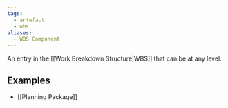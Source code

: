 ```yaml
---
tags:
  - artefact
  - wbs
aliases:
  - WBS Component
---
```

An entry in the [[Work Breakdown Structure|WBS]] that can be at any level.
## Examples
- [[Planning Package]]
